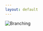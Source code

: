```yaml
---
layout: default
---
```


![Branching](https://img1.teletype.in/files/04/4c/044cbc19-7e82-4b25-acd4-f568795186a4.jpeg)


